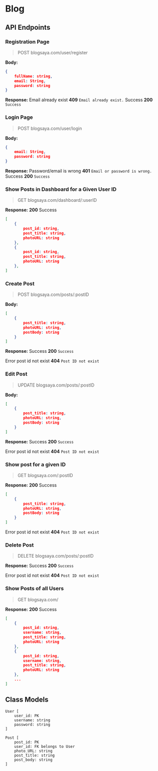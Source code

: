 # Blog

## API Endpoints
### Registration Page
> POST blogsaya.com/user/register

**Body:**
``` json
{
    fullName: string,
    email: String,
    password: string
}
```

**Response:**
Email already exist
**409** `Email already exist.`
Success
**200** `Success`

### Login Page
> POST blogsaya.com/user/login

**Body:**
``` json
{
    email: String,
    password: string
}
```

**Response:**
Password/email is wrong
**401** `Email or password is wrong.`
Success
**200** `Success`

### Show Posts in Dashboard for a Given User ID
> GET blogsaya.com/dashboard/:userID

**Response:**
**200** Success
``` json
[
    {
        post_id: string,
        post_title: string,
        photoURL: string
    }, 
    {
        post_id: string,
        post_title: string,
        photoURL: string
    },
]
```

### Create Post
> POST blogsaya.com/posts/:postID

**Body:**
``` json
[
    {
        post_title: string,
        photoURL: string,
        postBody: string
    }
]
```

**Response:**
Success
**200** `Success`

Error post id not exist
**404** `Post ID not exist`
### Edit Post
> UPDATE blogsaya.com/posts/:postID

**Body:**
``` json
[
    {
        post_title: string,
        photoURL: string,
        postBody: string
    }
]
```

**Response:**
Success
**200** `Success`

Error post id not exist
**404** `Post ID not exist`

### Show post for a given ID
> GET blogsaya.com/:postID

**Response:**
**200** Success
``` json
[
	{
		post_title: string,
		photoURL: string,
		postBody: string
	}
]
```

Error post id not exist
**404** `Post ID not exist`
### Delete Post
> DELETE blogsaya.com/posts/:postID

**Response:**
Success
**200** `Success`

Error post id not exist
**404** `Post ID not exist`

### Show Posts of all Users
> GET blogsaya.com/

**Response:**
**200** Success
``` json
[
	{
		post_id: string,
		username: string,
		post_title: string,
		photoURL: string
	}, 
	{
		post_id: string,
		username: string,
		post_title: string,
		photoURL: string
	},
	...
]
```

## Class Models
```
User [
	user_id: PK
	username: string
	password: string
]

Post [
	post_id: PK
	user_id: FK belongs to User
	photo_URL: string
	post_title: string
	post_body: string
]
```